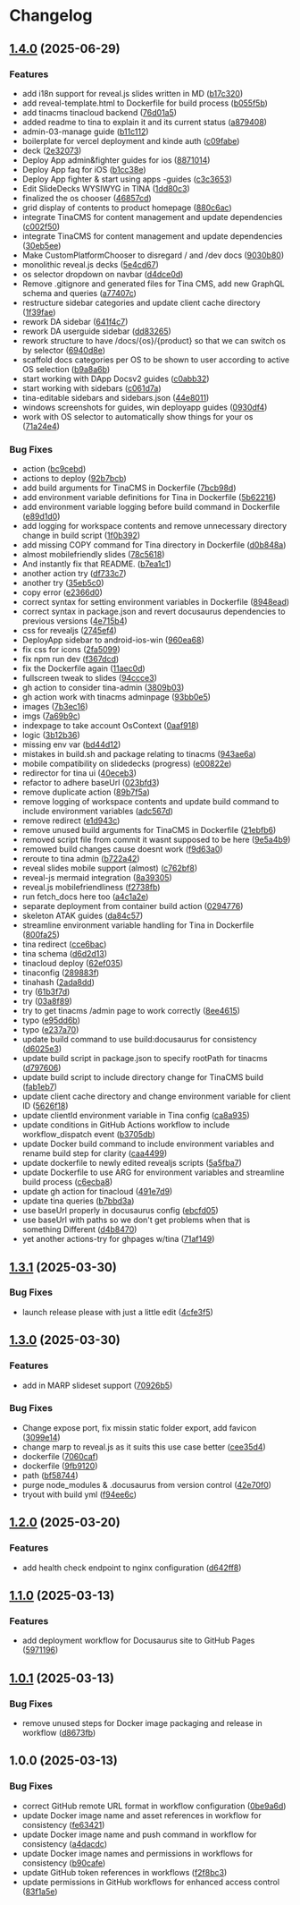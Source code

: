 # Changelog

## [1.4.0](https://github.com/pvarki/Docusaurus-docs/compare/v1.3.1...v1.4.0) (2025-06-29)


### Features

* add i18n support for reveal.js slides written in MD ([b17c320](https://github.com/pvarki/Docusaurus-docs/commit/b17c320ad4e7b77f01bae3d6fdb5a16676ba4db6))
* add reveal-template.html to Dockerfile for build process ([b055f5b](https://github.com/pvarki/Docusaurus-docs/commit/b055f5bc7e437a955f878331e42869671da64541))
* add tinacms tinacloud backend ([76d01a5](https://github.com/pvarki/Docusaurus-docs/commit/76d01a58b7f5f201087e919f7095546107eeeba6))
* added readme to tina to explain it and its current status ([a879408](https://github.com/pvarki/Docusaurus-docs/commit/a879408589a6ec4e794335b7f29e6cc1d7c84249))
* admin-03-manage guide ([b11c112](https://github.com/pvarki/Docusaurus-docs/commit/b11c1120127ce8e68a60a2269221af564f58d1ee))
* boilerplate for vercel deployment and kinde auth ([c09fabe](https://github.com/pvarki/Docusaurus-docs/commit/c09fabec3f7141732eaf2e1ebb58ccb227f4a7d3))
* deck ([2e32073](https://github.com/pvarki/Docusaurus-docs/commit/2e32073e99c3adfd90f80b2526ea34bd665c8728))
* Deploy App admin&fighter guides for ios ([8871014](https://github.com/pvarki/Docusaurus-docs/commit/8871014a18db3073237e53cb1f80addcbc8a6ed1))
* Deploy App faq for iOS ([b1cc38e](https://github.com/pvarki/Docusaurus-docs/commit/b1cc38ee831feb6c8581282b83ddc92e110860d9))
* Deploy App fighter & start using apps -guides ([c3c3653](https://github.com/pvarki/Docusaurus-docs/commit/c3c365383c7d0096a1157e5927fcafb726b79d3b))
* Edit SlideDecks WYSIWYG in TINA ([1dd80c3](https://github.com/pvarki/Docusaurus-docs/commit/1dd80c3e0a27e16ed997e4448ada7f276a23cbf9))
* finalized the os chooser ([46857cd](https://github.com/pvarki/Docusaurus-docs/commit/46857cdea408a3be578b490dac39fcde3753d5ff))
* grid display of contents to product homepage ([880c6ac](https://github.com/pvarki/Docusaurus-docs/commit/880c6ac924472e945cd843a7427aff79f583e967))
* integrate TinaCMS for content management and update dependencies ([c002f50](https://github.com/pvarki/Docusaurus-docs/commit/c002f503b6933ec2f9c092c3b3624b390bcecc8b))
* integrate TinaCMS for content management and update dependencies ([30eb5ee](https://github.com/pvarki/Docusaurus-docs/commit/30eb5eee0415ba02a32c57f57f238b9a4574c730))
* Make CustomPlatformChooser to disregard / and /dev docs ([9030b80](https://github.com/pvarki/Docusaurus-docs/commit/9030b808422a72acec9e3da18e2d0b6e036f68fe))
* monolithic reveal.js decks ([5e4cd67](https://github.com/pvarki/Docusaurus-docs/commit/5e4cd6762daaeec712901500bb9c8a4b1666760a))
* os selector dropdown on navbar ([d4dce0d](https://github.com/pvarki/Docusaurus-docs/commit/d4dce0d5bdcfb8b7844d124041c53f62e2215737))
* Remove .gitignore and generated files for Tina CMS, add new GraphQL schema and queries ([a77407c](https://github.com/pvarki/Docusaurus-docs/commit/a77407cfb0f08eed98a9a25231c4746c776f0340))
* restructure sidebar categories and update client cache directory ([1f39fae](https://github.com/pvarki/Docusaurus-docs/commit/1f39fae4389fb8d8d357ec00ca51eabe7a9fcc3e))
* rework DA sidebar ([641f4c7](https://github.com/pvarki/Docusaurus-docs/commit/641f4c7d1dc4684c7a0612f7482712fc49b5af9a))
* rework DA userguide sidebar ([dd83265](https://github.com/pvarki/Docusaurus-docs/commit/dd832658550432789d34ec172ec2314abb9b7eef))
* rework structure to have /docs/{os}/{product} so that we can switch os by selector ([6940d8e](https://github.com/pvarki/Docusaurus-docs/commit/6940d8e5af8aae63e9860bea4e41a6fad290d7fc))
* scaffold docs categories per OS to be shown to user according to active OS selection ([b9a8a6b](https://github.com/pvarki/Docusaurus-docs/commit/b9a8a6b228c7e8012fa20f3c01326b7504bedd8a))
* start working with DApp Docsv2 guides ([c0abb32](https://github.com/pvarki/Docusaurus-docs/commit/c0abb32b374804bf6361c0572a6765d833bf8c34))
* start working with sidebars ([c061d7a](https://github.com/pvarki/Docusaurus-docs/commit/c061d7a30a4f7df0c2cc6dd280c354f71220384b))
* tina-editable sidebars and sidebars.json ([44e8011](https://github.com/pvarki/Docusaurus-docs/commit/44e8011a1613beb6f2b775e0f46444bae78a61d4))
* windows screenshots for guides, win deployapp guides ([0930df4](https://github.com/pvarki/Docusaurus-docs/commit/0930df4d8fd35e8e6338a02ec6504bcedd36d25a))
* work with OS selector to automatically show things for your os ([71a24e4](https://github.com/pvarki/Docusaurus-docs/commit/71a24e4e8daf7480031aa54cd2e30517a53e01c2))


### Bug Fixes

* action ([bc9cebd](https://github.com/pvarki/Docusaurus-docs/commit/bc9cebdc21a3ab16837cee08eb1190e76456a792))
* actions to deploy ([92b7bcb](https://github.com/pvarki/Docusaurus-docs/commit/92b7bcb46092a4bbe5693927dd2b6b3c6b1b2d25))
* add build arguments for TinaCMS in Dockerfile ([7bcb98d](https://github.com/pvarki/Docusaurus-docs/commit/7bcb98d60877b751987f7a590322a08fef5e2189))
* add environment variable definitions for Tina in Dockerfile ([5b62216](https://github.com/pvarki/Docusaurus-docs/commit/5b622168ea8c6d789d3833d1e45b36c7bbfed2ca))
* add environment variable logging before build command in Dockerfile ([e89d1d0](https://github.com/pvarki/Docusaurus-docs/commit/e89d1d09a98df8cf8b9062a7f487473c712166b2))
* add logging for workspace contents and remove unnecessary directory change in build script ([1f0b392](https://github.com/pvarki/Docusaurus-docs/commit/1f0b392180cc5969316f116b7a76be04236e2494))
* add missing COPY command for Tina directory in Dockerfile ([d0b848a](https://github.com/pvarki/Docusaurus-docs/commit/d0b848ad661d9852a4a45b1b164afcad7829f11f))
* almost mobilefriendly slides ([78c5618](https://github.com/pvarki/Docusaurus-docs/commit/78c561897f5d1c7b38cfcdff20186219de29f44e))
* And instantly fix that README. ([b7ea1c1](https://github.com/pvarki/Docusaurus-docs/commit/b7ea1c1de2c9615117b02452d2f7cdf878d32643))
* another action try ([df733c7](https://github.com/pvarki/Docusaurus-docs/commit/df733c70b8c41f85f1a34ec0c753dfbd890f18c8))
* another try ([35eb5c0](https://github.com/pvarki/Docusaurus-docs/commit/35eb5c074a20b61d8c63e072e8d9647ff552f38a))
* copy error ([e2366d0](https://github.com/pvarki/Docusaurus-docs/commit/e2366d0128c162208e4d16ab9aa17c4a6ac2cf16))
* correct syntax for setting environment variables in Dockerfile ([8948ead](https://github.com/pvarki/Docusaurus-docs/commit/8948ead437d7f4543657575cae89b5c0767b7928))
* correct syntax in package.json and revert docusaurus dependencies to previous versions ([4e715b4](https://github.com/pvarki/Docusaurus-docs/commit/4e715b4723c218c18cd4d1662b0388f461ec4836))
* css for revealjs ([2745ef4](https://github.com/pvarki/Docusaurus-docs/commit/2745ef48038b1854393c50378f6131faa7e21a6d))
* DeployApp sidebar to android-ios-win ([960ea68](https://github.com/pvarki/Docusaurus-docs/commit/960ea68ed0aba2efc3cd12bb837a654a28d741fe))
* fix css for icons ([2fa5099](https://github.com/pvarki/Docusaurus-docs/commit/2fa50993d77d0089e6c3a52fe9020f261fffdb2a))
* fix npm run dev ([f367dcd](https://github.com/pvarki/Docusaurus-docs/commit/f367dcd1b052e6b4940645145ecfd488f8780487))
* fix the Dockerfile again ([11aec0d](https://github.com/pvarki/Docusaurus-docs/commit/11aec0d8f3ef5f93b94fe39c15787dd512d01c1f))
* fullscreen tweak to slides ([94ccce3](https://github.com/pvarki/Docusaurus-docs/commit/94ccce3aa90dc7ed5d49de54b001042dad8400cd))
* gh action to consider tina-admin ([3809b03](https://github.com/pvarki/Docusaurus-docs/commit/3809b0350ad47dd5ccebf84abaa86f1f3aee2269))
* gh action work with tinacms adminpage ([93bb0e5](https://github.com/pvarki/Docusaurus-docs/commit/93bb0e5d142bd737ee6c54d8b2d01f1e0636da0c))
* images ([7b3ec16](https://github.com/pvarki/Docusaurus-docs/commit/7b3ec168f85b9ba8446b652a0970f034f9513d14))
* imgs ([7a69b9c](https://github.com/pvarki/Docusaurus-docs/commit/7a69b9c07c5fe8a582fca294fa32a890351fed84))
* indexpage to take account OsContext ([0aaf918](https://github.com/pvarki/Docusaurus-docs/commit/0aaf9180b1934b0bcc72998fb57c4bf6ec543d52))
* logic ([3b12b36](https://github.com/pvarki/Docusaurus-docs/commit/3b12b3664d42b9439a3693f3a4759afc0de14182))
* missing env var ([bd44d12](https://github.com/pvarki/Docusaurus-docs/commit/bd44d126a98b28b0e3972330cbdc320931e440ae))
* mistakes in build.sh and package relating to tinacms ([943ae6a](https://github.com/pvarki/Docusaurus-docs/commit/943ae6ae0aba35c530f9e821e3d1caffc93d0c8d))
* mobile compatibility on slidedecks (progress) ([e00822e](https://github.com/pvarki/Docusaurus-docs/commit/e00822eea2d841ea1fb70e269c906f11f8a3fd59))
* redirector for tina ui ([40eceb3](https://github.com/pvarki/Docusaurus-docs/commit/40eceb313b193fa0a9e1fe683edb2b181c2b3770))
* refactor to adhere baseUrl ([023bfd3](https://github.com/pvarki/Docusaurus-docs/commit/023bfd3eeb975a44d56e7ca411b1e2b02b5bfa3e))
* remove duplicate action ([89b7f5a](https://github.com/pvarki/Docusaurus-docs/commit/89b7f5a4299a51fd629cdaee5fe64fc69e3dd257))
* remove logging of workspace contents and update build command to include environment variables ([adc567d](https://github.com/pvarki/Docusaurus-docs/commit/adc567d81dd3b417cf152de024c30c886bd376e6))
* remove redirect ([e1d943c](https://github.com/pvarki/Docusaurus-docs/commit/e1d943c69381e69072aa981b6e0b66fe8480a70e))
* remove unused build arguments for TinaCMS in Dockerfile ([21ebfb6](https://github.com/pvarki/Docusaurus-docs/commit/21ebfb64ad8ed8361f19aeea2ece5c5cf6407d6d))
* removed script file from commit it wasnt supposed to be here ([9e5a4b9](https://github.com/pvarki/Docusaurus-docs/commit/9e5a4b95b571282101c07cc0c5868702c7418b9c))
* remowed build changes cause doesnt work ([f9d63a0](https://github.com/pvarki/Docusaurus-docs/commit/f9d63a038ce9545f9347f8befe16f83616e5c988))
* reroute to tina admin ([b722a42](https://github.com/pvarki/Docusaurus-docs/commit/b722a4202593f8a28d83622e685bc108fbb185aa))
* reveal slides mobile support (almost) ([c762bf8](https://github.com/pvarki/Docusaurus-docs/commit/c762bf871aacfdcb53a04d987f32852d3193cd2e))
* reveal-js mermaid integration ([8a39305](https://github.com/pvarki/Docusaurus-docs/commit/8a393052574f44d75a428f2c203dac97c038af10))
* reveal.js mobilefriendliness ([f2738fb](https://github.com/pvarki/Docusaurus-docs/commit/f2738fbe82612f8155bda9122cd76d455c1dfef4))
* run fetch_docs here too ([a4c1a2e](https://github.com/pvarki/Docusaurus-docs/commit/a4c1a2e2011ead28919c8073a186d4310e581ca0))
* separate deployment from container build action ([0294776](https://github.com/pvarki/Docusaurus-docs/commit/02947768bbc981107e3307ade457dcba58e5f122))
* skeleton ATAK guides ([da84c57](https://github.com/pvarki/Docusaurus-docs/commit/da84c57eba51ccacd609a59e520fd80477be894b))
* streamline environment variable handling for Tina in Dockerfile ([800fa25](https://github.com/pvarki/Docusaurus-docs/commit/800fa25e0d76e11b4b610b47df5aa94370d9da1f))
* tina redirect ([cce6bac](https://github.com/pvarki/Docusaurus-docs/commit/cce6bacabfaee375b2b31210c55aee9b6d6bc982))
* tina schema ([d6d2d13](https://github.com/pvarki/Docusaurus-docs/commit/d6d2d1372d10c1128b78a8cd508ad9fb2716d42c))
* tinacloud deploy ([62ef035](https://github.com/pvarki/Docusaurus-docs/commit/62ef035b719f60db8765aa421472aeab16363543))
* tinaconfig ([289883f](https://github.com/pvarki/Docusaurus-docs/commit/289883fd1de4da6d629ca14974c991bf46eaa9b9))
* tinahash ([2ada8dd](https://github.com/pvarki/Docusaurus-docs/commit/2ada8ddb75070265765f3fb30f0e0e6dac598038))
* try ([61b3f7d](https://github.com/pvarki/Docusaurus-docs/commit/61b3f7d277f57192d6638c1957ee3cb9337876f0))
* try ([03a8f89](https://github.com/pvarki/Docusaurus-docs/commit/03a8f89715569c153a370949b9c8fd27bae86f26))
* try to get tinacms /admin page to work correctly ([8ee4615](https://github.com/pvarki/Docusaurus-docs/commit/8ee4615dc7218389198254c0bffe68b6fec5cde9))
* typo ([e95dd6b](https://github.com/pvarki/Docusaurus-docs/commit/e95dd6bae114c6a73b528eed3a33b5f5b0d2c09a))
* typo ([e237a70](https://github.com/pvarki/Docusaurus-docs/commit/e237a70b035d9ccc36ebc3f30a3b79933ed0f673))
* update build command to use build:docusaurus for consistency ([d6025e3](https://github.com/pvarki/Docusaurus-docs/commit/d6025e3ee19d683507e69b98e1b5d2e8efdb621e))
* update build script in package.json to specify rootPath for tinacms ([d797606](https://github.com/pvarki/Docusaurus-docs/commit/d797606147c0f2a9ddd2579b5cf3328e2d12e445))
* update build script to include directory change for TinaCMS build ([fab1eb7](https://github.com/pvarki/Docusaurus-docs/commit/fab1eb7149d901f965d1b94001eada687bd52511))
* update client cache directory and change environment variable for client ID ([5626f18](https://github.com/pvarki/Docusaurus-docs/commit/5626f18a620ee07ef28742f826720856fe97791b))
* update clientId environment variable in Tina config ([ca8a935](https://github.com/pvarki/Docusaurus-docs/commit/ca8a9350514722078140a7dee5cd9091d77be34e))
* update conditions in GitHub Actions workflow to include workflow_dispatch event ([b3705db](https://github.com/pvarki/Docusaurus-docs/commit/b3705dbd55ad9ddf79e940dfe1b05b8181590f6a))
* update Docker build command to include environment variables and rename build step for clarity ([caa4499](https://github.com/pvarki/Docusaurus-docs/commit/caa4499ff8116681773492a3b06217735d494283))
* update dockerfile to newly edited revealjs scripts ([5a5fba7](https://github.com/pvarki/Docusaurus-docs/commit/5a5fba7d8d6c50d70d457ace5ef87224b786dc0e))
* update Dockerfile to use ARG for environment variables and streamline build process ([c6ecba8](https://github.com/pvarki/Docusaurus-docs/commit/c6ecba8cee7aae4df1e648aa4d353b44edb267d0))
* update gh action for tinacloud ([491e7d9](https://github.com/pvarki/Docusaurus-docs/commit/491e7d914a7073fd9944aea48e5a8ac604c699dc))
* update tina queries ([b7bbd3a](https://github.com/pvarki/Docusaurus-docs/commit/b7bbd3a8b669fc19dc63da0172828c507e603f93))
* use baseUrl properly in docusaurus config ([ebcfd05](https://github.com/pvarki/Docusaurus-docs/commit/ebcfd0542e6dca82d2b21ac1f61981e503bfba5c))
* use baseUrl with paths so we don't get problems when that is something Different ([d4b8470](https://github.com/pvarki/Docusaurus-docs/commit/d4b847015468fcf1804bd29b7d3481f2a3b13e6c))
* yet another actions-try for ghpages w/tina ([71af149](https://github.com/pvarki/Docusaurus-docs/commit/71af149a94d645b224ee040f3f34089d095a6d90))

## [1.3.1](https://github.com/pvarki/Docusaurus-docs/compare/v1.3.0...v1.3.1) (2025-03-30)


### Bug Fixes

* launch release please with just a little edit ([4cfe3f5](https://github.com/pvarki/Docusaurus-docs/commit/4cfe3f5fbb44e09dd7fbaa3b7e6ad3e14c9d670a))

## [1.3.0](https://github.com/pvarki/Docusaurus-docs/compare/v1.2.0...v1.3.0) (2025-03-30)


### Features

* add in MARP slideset support ([70926b5](https://github.com/pvarki/Docusaurus-docs/commit/70926b5d48d747c152d55f477d24be7c6c4cdb3b))


### Bug Fixes

* Change expose port, fix missin static folder export, add favicon ([3099e14](https://github.com/pvarki/Docusaurus-docs/commit/3099e14c055cb0dc8671d396ee3bd0cb383d0391))
* change marp to reveal.js as it suits this use case better ([cee35d4](https://github.com/pvarki/Docusaurus-docs/commit/cee35d492ecd9cb0b129b28c472695234fb24f7a))
* dockerfile ([7060caf](https://github.com/pvarki/Docusaurus-docs/commit/7060caf317d62eb8c1a74b6007ed1b51ae3a6ad7))
* dockerfile ([9fb9120](https://github.com/pvarki/Docusaurus-docs/commit/9fb91201b6a9d2c186fbfb5021bcc1efc7c638f0))
* path ([bf58744](https://github.com/pvarki/Docusaurus-docs/commit/bf58744b5b6f9febc0da850d17b0c9c051cebbdf))
* purge node_modules & .docusaurus from version control ([42e70f0](https://github.com/pvarki/Docusaurus-docs/commit/42e70f01e2f21b0d57d9dfc231d28b727ad82080))
* tryout with build yml ([f94ee6c](https://github.com/pvarki/Docusaurus-docs/commit/f94ee6cb897c1449f3e978c63919f8f1ff2230fd))

## [1.2.0](https://github.com/pvarki/Docusaurus-docs/compare/v1.1.0...v1.2.0) (2025-03-20)


### Features

* add health check endpoint to nginx configuration ([d642ff8](https://github.com/pvarki/Docusaurus-docs/commit/d642ff80fe7278af6822745de829e158e6cf3dbf))

## [1.1.0](https://github.com/pvarki/Docusaurus-docs/compare/v1.0.1...v1.1.0) (2025-03-13)


### Features

* add deployment workflow for Docusaurus site to GitHub Pages ([5971196](https://github.com/pvarki/Docusaurus-docs/commit/5971196f906685e5df97366fc3f17a9dfe42c2ab))

## [1.0.1](https://github.com/pvarki/Docusaurus-docs/compare/v1.0.0...v1.0.1) (2025-03-13)


### Bug Fixes

* remove unused steps for Docker image packaging and release in workflow ([d8673fb](https://github.com/pvarki/Docusaurus-docs/commit/d8673fb8dcbaa7d1e3e25f66c9b9d40e131a6719))

## 1.0.0 (2025-03-13)


### Bug Fixes

* correct GitHub remote URL format in workflow configuration ([0be9a6d](https://github.com/pvarki/Docusaurus-docs/commit/0be9a6d7378a51106711b2df03328370340d8d18))
* update Docker image name and asset references in workflow for consistency ([fe63421](https://github.com/pvarki/Docusaurus-docs/commit/fe634218bd5dc76c9b21fd71217a9c3c4ee0db8c))
* update Docker image name and push command in workflow for consistency ([a4dacdc](https://github.com/pvarki/Docusaurus-docs/commit/a4dacdc5f8ca07f4433a352e971de2fb1bddbd63))
* update Docker image names and permissions in workflows for consistency ([b90cafe](https://github.com/pvarki/Docusaurus-docs/commit/b90cafe9110c8ffbc9780b58acf1c9edf1b15b5f))
* update GitHub token references in workflows ([f2f8bc3](https://github.com/pvarki/Docusaurus-docs/commit/f2f8bc3e61fe7f56c9aeb3157df21154eced2fac))
* update permissions in GitHub workflows for enhanced access control ([83f1a5e](https://github.com/pvarki/Docusaurus-docs/commit/83f1a5e8631a4ff4cb098294db830d0c6d52a14d))
